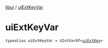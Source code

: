 [libui](index.md) / [uiExtKeyVar](./ui-ext-key-var.md)

# uiExtKeyVar

`typealias uiExtKeyVar = UIntVarOf<`[`uiExtKey`](ui-ext-key.md)`>`